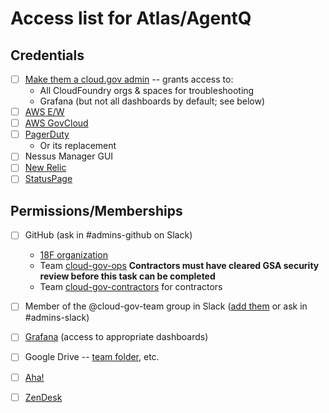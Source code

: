 # Access list for Atlas/AgentQ

## Credentials
- [ ] [Make them a cloud.gov admin](https://cloud.gov/docs/ops/managing-users/#managing-admins) -- grants access to:
   - All CloudFoundry orgs & spaces for troubleshooting
   - Grafana (but not all dashboards by default; see below)
- [ ] [AWS E/W](http://console.aws.amazon.com/)
- [ ] [AWS GovCloud](console.amazonaws-us-gov.com/console/home?)
- [ ] [PagerDuty](https://18fi.pagerduty.com/)
   - Or its replacement
- [ ] Nessus Manager GUI
- [ ] [New Relic](https://rpm.newrelic.com/accounts/907948/applications)
- [ ] [StatusPage](https://manage.statuspage.io/login)

## Permissions/Memberships
- [ ] GitHub (ask in #admins-github on Slack)
   - [18F organization](https://github.com/18F)
   - Team [cloud-gov-ops](https://github.com/orgs/18F/teams/cloud-gov-ops) **Contractors must have cleared GSA security review before this task can be completed**
   - Team [cloud-gov-contractors](https://github.com/orgs/18F/teams/cloud-gov-contractors) for contractors
- [ ] Member of the @cloud-gov-team group in Slack ([add them](https://get.slack.help/hc/en-us/articles/212906697-User-Groups#edit-a-user-group) or ask in #admins-slack)
- [ ] [Grafana](https://metrics.fr.cloud.gov) (access to appropriate dashboards)
- [ ] Google Drive -- [team folder](https://drive.google.com/drive/folders/0B84F26FpUP0lR1B2VVNGSi1MMVk), etc.
- [ ] [Aha!](https://18f.aha.io/)
- [ ] [ZenDesk](https://cloud-gov.zendesk.com/agent/)

